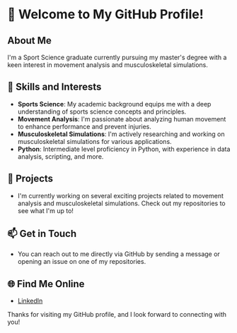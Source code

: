 # 👋 Welcome to My GitHub Profile!

## About Me

I'm a Sport Science graduate currently pursuing my master's degree with a keen interest in movement analysis and musculoskeletal simulations. 

## 🔧 Skills and Interests

- **Sports Science**: My academic background equips me with a deep understanding of sports science concepts and principles.
- **Movement Analysis**: I'm passionate about analyzing human movement to enhance performance and prevent injuries.
- **Musculoskeletal Simulations**: I'm actively researching and working on musculoskeletal simulations for various applications.
- **Python**: Intermediate level proficiency in Python, with experience in data analysis, scripting, and more.

## 🌱 Projects

- I'm currently working on several exciting projects related to movement analysis and musculoskeletal simulations. Check out my repositories to see what I'm up to!

## 📫 Get in Touch

- You can reach out to me directly via GitHub by sending a message or opening an issue on one of my repositories.

## 🌐 Find Me Online

- [LinkedIn](https://www.linkedin.com/in/leon-lobe-6669ba207/)

Thanks for visiting my GitHub profile, and I look forward to connecting with you!
